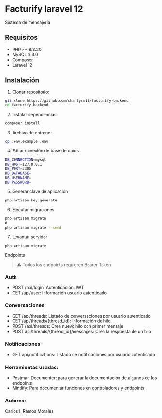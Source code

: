# Facturify laravel 12

Sistema de mensajería

## Requisitos

- PHP >= 8.3.20
- MySQL 9.3.0
- Composer
- Laravel 12

## Instalación

1. Clonar repositorio:

```bash
git clone https://github.com/charlyrm14/facturify-backend 
cd facturify-backend
```

2. Instalar dependencias:
```bash
composer install
```

3. Archivo de entorno:
```bash
cp .env.example .env
```

4. Editar conexión de base de datos
```bash
DB_CONNECTION=mysql
DB_HOST=127.0.0.1
DB_PORT=3306
DB_DATABASE=
DB_USERNAME=
DB_PASSWORD=
```

5. Generar clave de aplicación
```bash
php artisan key:generate
```

6. Ejecutar migraciones 
```bash
php artisan migrate
ó 
php artisan migrate --seed
```

7. Levantar servidor
```bash
php artisan migrate
```

Endpoints

> ⚠️ Todos los endpoints requieren Bearer Token

### **Auth**
- POST /api/login: Autenticación JWT
- GET /api/user: Información usuario autenticado

### **Conversaciones**
- GET /api/threads: Listado de conversaciones por usuario autenticado
- GET /api/threads/{thread_id}: Información de hilo
- POST /api/threads: Crea nuevo hilo con primer mensaje
- POST api/threads/{thread_id}/messages: Crea la respuesta de un hilo

### **Notificaciones**
- GET api/notifications: Listado de notificaciones por usuario autenticado


### Herramientas usadas:
- Postman Documenter: para generar la documentación de algunos de los endpoints
- Mintlify: Para documentar funciones en controladores y endpoints

### **Autores:**
Carlos I. Ramos Morales
